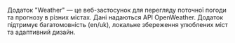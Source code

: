 Додаток "Weather" — це веб-застосунок для перегляду поточної погоди та прогнозу в різних містах. Дані надаються API OpenWeather. Додаток підтримує багатомовність (en/uk), локальне збереження улюблених міст та адаптивний дизайн.
